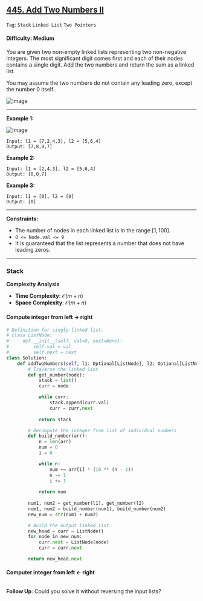 ## [445. Add Two Numbers II](https://leetcode.com/problems/add-two-numbers-ii)

```Tag```: ```Stack``` ```Linked List``` ```Two Pointers```

#### Difficulty: Medium

You are given two non-empty linked lists representing two non-negative integers. The most significant digit comes first and each of their nodes contains a single digit. Add the two numbers and return the sum as a linked list.

You may assume the two numbers do not contain any leading zero, except the number 0 itself.

![image](https://github.com/quananhle/Python/assets/35042430/f5f99783-5ec2-46a8-8d04-3a19eb53d1c3)

---

__Example 1:__

![image](https://assets.leetcode.com/uploads/2021/04/09/sumii-linked-list.jpg)
```
Input: l1 = [7,2,4,3], l2 = [5,6,4]
Output: [7,8,0,7]
```

__Example 2:__
```
Input: l1 = [2,4,3], l2 = [5,6,4]
Output: [8,0,7]
```

__Example 3:__
```
Input: l1 = [0], l2 = [0]
Output: [0]
```

---

__Constraints:__

- The number of nodes in each linked list is in the range $[1, 100]$.
- ```0 <= Node.val <= 9```
- It is guaranteed that the list represents a number that does not have leading zeros.

---

### Stack

__Complexity Analysis__

- __Time Complexity__: $\mathcal{O}(m+n)$
- __Space Complexity__: $\mathcal{O}(m+n)$

#### Compute integer from left -> right

```Python
# Definition for singly-linked list.
# class ListNode:
#     def __init__(self, val=0, next=None):
#         self.val = val
#         self.next = next
class Solution:
    def addTwoNumbers(self, l1: Optional[ListNode], l2: Optional[ListNode]) -> Optional[ListNode]:
        # Traverse the linked list
        def get_number(node):
            stack = list()
            curr = node

            while curr:
                stack.append(curr.val)
                curr = curr.next
            
            return stack

        # Recompute the integer from list of individual numbers 
        def build_number(arr):
            n = len(arr)
            num = 0
            i = 0

            while n:
                num += arr[i] * (10 ** (n - 1))
                n -= 1
                i += 1
            
            return num
        
        num1, num2 = get_number(l1), get_number(l2)
        num1, num2 = build_number(num1), build_number(num2)
        new_num = str(num1 + num2)

        # Build the output linked list
        new_head = curr = ListNode()
        for node in new_num:
            curr.next = ListNode(node)
            curr = curr.next

        return new_head.next
```

#### Computer integer from left <- right

```Python

```

__Follow Up__: Could you solve it without reversing the input lists?
